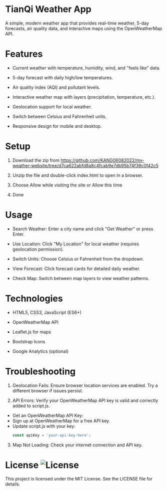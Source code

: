 # TianQi Weather App

A simple, modern weather app that provides real-time weather, 5-day forecasts, air quality data, and interactive maps using the OpenWeatherMap API.

# Features





- Current weather with temperature, humidity, wind, and "feels like" data.



- 5-day forecast with daily high/low temperatures.



- Air quality index (AQI) and pollutant levels.



- Interactive weather map with layers (precipitation, temperature, etc.).



- Geolocation support for local weather.



- Switch between Celsius and Fahrenheit units.



- Responsive design for mobile and desktop.

# Setup
1. Download the zip from https://github.com/KANG06082022/my-weather-website/tree/d7ca622abfd8a8c4fcab9e7db95b74f39c0f42c5
  
2. Unzip the file and double-click index.html to open in a browser.

3. Choose Allow while visiting the site or Allow this time

4. Done



# Usage





- Search Weather: Enter a city name and click "Get Weather" or press Enter.



- Use Location: Click "My Location" for local weather (requires geolocation permission).



- Switch Units: Choose Celsius or Fahrenheit from the dropdown.



- View Forecast: Click forecast cards for detailed daily weather.



- Check Map: Switch between map layers to view weather patterns.



# Technologies





- HTML5, CSS3, JavaScript (ES6+)



- OpenWeatherMap API



- Leaflet.js for maps



- Bootstrap Icons



- Google Analytics (optional)

# Troubleshooting





1. Geolocation Fails: Ensure browser location services are enabled. Try a different browser if issues persist.



2. API Errors: Verify your OpenWeatherMap API key is valid and correctly added to script.js.
- Get an OpenWeatherMap API Key:
- Sign up at OpenWeatherMap for a free API key.
- Update script.js with your key:
  ```javascript
  const apiKey = 'your-api-key-here';
3. Map Not Loading: Check your internet connection and API key.

# License ![License](https://img.shields.io/badge/license-MIT-blue.svg)
This project is licensed under the MIT License. See the LICENSE file for details.

